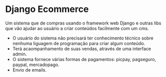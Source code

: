 # Django Ecommerce

Um sistema que de compras usando o framework web Django e outras libs que vão ajudar ao usuário a criar conteúdos facilmente com um cms.
 - O usuário do sistema não precisará ter conhecimento técnico sobre nenhuma liguagem de programação para criar algum conteúdo.
 - Terá acaompanhamento de suas vendas, através de uma interface admin.
 - O sistema fornece várias formas de pagamentos: picpay, pagseguro, paypal, mercadopago.
 - Envio de emails.
